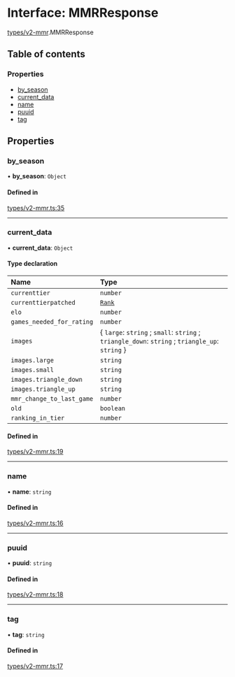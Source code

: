 # Interface: MMRResponse

[types/v2-mmr](../modules/types_v2_mmr.md).MMRResponse

## Table of contents

### Properties

- [by\_season](types_v2_mmr.MMRResponse.md#by_season)
- [current\_data](types_v2_mmr.MMRResponse.md#current_data)
- [name](types_v2_mmr.MMRResponse.md#name)
- [puuid](types_v2_mmr.MMRResponse.md#puuid)
- [tag](types_v2_mmr.MMRResponse.md#tag)

## Properties

### by\_season

• **by\_season**: `Object`

#### Defined in

[types/v2-mmr.ts:35](https://github.com/jameslinimk/unofficial-valorant-api/blob/0ab3e91/package/src/types/v2-mmr.ts#L35)

___

### current\_data

• **current\_data**: `Object`

#### Type declaration

| Name | Type |
| :------ | :------ |
| `currenttier` | `number` |
| `currenttierpatched` | [`Rank`](../modules/types_general.md#rank) |
| `elo` | `number` |
| `games_needed_for_rating` | `number` |
| `images` | { `large`: `string` ; `small`: `string` ; `triangle_down`: `string` ; `triangle_up`: `string`  } |
| `images.large` | `string` |
| `images.small` | `string` |
| `images.triangle_down` | `string` |
| `images.triangle_up` | `string` |
| `mmr_change_to_last_game` | `number` |
| `old` | `boolean` |
| `ranking_in_tier` | `number` |

#### Defined in

[types/v2-mmr.ts:19](https://github.com/jameslinimk/unofficial-valorant-api/blob/0ab3e91/package/src/types/v2-mmr.ts#L19)

___

### name

• **name**: `string`

#### Defined in

[types/v2-mmr.ts:16](https://github.com/jameslinimk/unofficial-valorant-api/blob/0ab3e91/package/src/types/v2-mmr.ts#L16)

___

### puuid

• **puuid**: `string`

#### Defined in

[types/v2-mmr.ts:18](https://github.com/jameslinimk/unofficial-valorant-api/blob/0ab3e91/package/src/types/v2-mmr.ts#L18)

___

### tag

• **tag**: `string`

#### Defined in

[types/v2-mmr.ts:17](https://github.com/jameslinimk/unofficial-valorant-api/blob/0ab3e91/package/src/types/v2-mmr.ts#L17)
